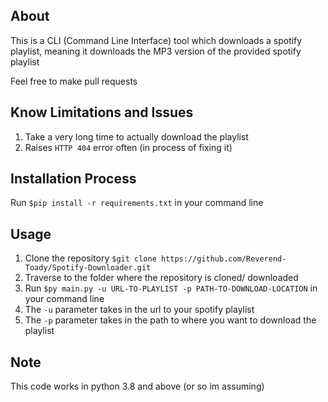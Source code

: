 ## About 


This is a CLI (Command Line Interface) tool which downloads a spotify playlist,
meaning it downloads the MP3 version of the provided spotify playlist

Feel free to make pull requests


## Know Limitations and Issues


1. Take a very long time to actually download the playlist
3. Raises `HTTP 404` error often (in process of fixing it)


## Installation Process


Run `$pip install -r requirements.txt` in your command line


## Usage


1. Clone the repository `$git clone https://github.com/Reverend-Toady/Spotify-Downloader.git`
2. Traverse to the folder where the repository is cloned/ downloaded
3. Run `$py main.py -u URL-TO-PLAYLIST -p PATH-TO-DOWNLOAD-LOCATION` in your command line
4. The `-u` parameter takes in the url to your spotify playlist
5. The `-p` parameter takes in the path to where you want to download the playlist


## Note


This code works in python 3.8 and above (or so im assuming)
